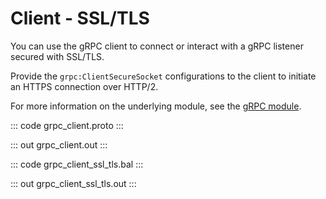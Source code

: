 # Client - SSL/TLS

You can use the gRPC client to connect or interact with a gRPC listener secured with SSL/TLS.

Provide the `grpc:ClientSecureSocket` configurations to the client to initiate an HTTPS connection over HTTP/2.

For more information on the underlying module, see the [gRPC module](https://lib.ballerina.io/ballerina/grpc/latest/).

::: code grpc_client.proto :::

::: out grpc_client.out :::

::: code grpc_client_ssl_tls.bal :::

::: out grpc_client_ssl_tls.out :::